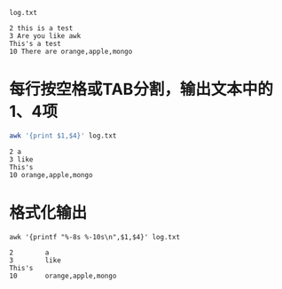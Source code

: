 `log.txt`
```
2 this is a test
3 Are you like awk
This's a test
10 There are orange,apple,mongo
```

# 每行按空格或TAB分割，输出文本中的1、4项
```bash
awk '{print $1,$4}' log.txt
```
```
2 a
3 like
This's
10 orange,apple,mongo
```

# 格式化输出
```shell
awk '{printf "%-8s %-10s\n",$1,$4}' log.txt
```
```
2        a
3        like
This's
10       orange,apple,mongo
```
